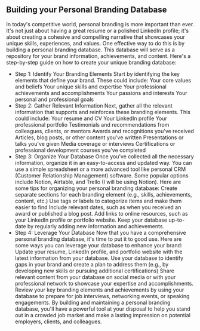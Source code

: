 ## Building your Personal Branding Database

In today's competitive world, personal branding is more important than ever. It's not just about having a great resume or a polished LinkedIn profile; it's about creating a cohesive and compelling narrative that showcases your unique skills, experiences, and values. One effective way to do this is by building a personal branding database. This database will serve as a repository for your brand information, achievements, and content. Here's a step-by-step guide on how to create your unique branding database:
- Step 1: Identify Your Branding Elements
    Start by identifying the key elements that define your brand. These could include:
        Your core values and beliefs
        Your unique skills and expertise
        Your professional achievements and accomplishments
        Your passions and interests
        Your personal and professional goals
- Step 2: Gather Relevant Information
    Next, gather all the relevant information that supports and reinforces these branding elements.
    This could include:
        Your resume and CV
        Your LinkedIn profile
        Your professional portfolio
        Testimonials and recommendations from colleagues, clients, or mentors
        Awards and recognitions you've received
        Articles, blog posts, or other content you've written
        Presentations or talks you've given
        Media coverage or interviews
        Certifications or professional development courses you've completed
- Step 3: Organize Your Database
    Once you've collected all the necessary information, organize it in an easy-to-access and updated way.
    You can use a simple spreadsheet or a more advanced tool like personal CRM (Customer Relationship Management) software. Some popular options include Notion, Airtable, and Trello (I will be using Notion).
    Here are some tips for organizing your personal branding database:
        Create separate sections for each branding element (e.g., skills, achievements, content, etc.)
        Use tags or labels to categorize items and make them easier to find
        Include relevant dates, such as when you received an award or published a blog post.
        Add links to online resources, such as your LinkedIn profile or portfolio website.
        Keep your database up-to-date by regularly adding new information and achievements.
- Step 4: Leverage Your Database
    Now that you have a comprehensive personal branding database, it's time to put it to good use. Here are some ways you can leverage your database to enhance your brand:
        Update your resume, LinkedIn profile, and portfolio website with the latest information from your database.
        Use your database to identify gaps in your brand and create a plan to address them (e.g., by developing new skills or pursuing additional certifications)
        Share relevant content from your database on social media or with your professional network to showcase your expertise and accomplishments.
        Review your key branding elements and achievements by using your database to prepare for job interviews, networking events, or speaking engagements.
        By building and maintaining a personal branding database, you'll have a powerful tool at your disposal to help you stand out in a crowded job market and make a lasting impression on potential employers, clients, and colleagues.
